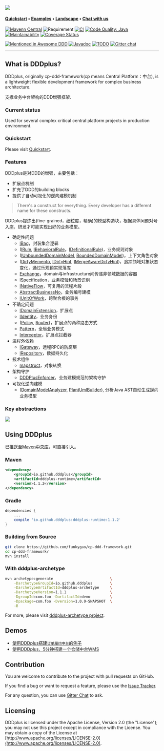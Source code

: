 <img src="doc/assets/img/logo-small.png">

#### **[Quickstart](#quickstart)** • **[Examples](#the-demo)** • **[Landscape](#landscape-of-central-platform)** • **[Chat with us](https://gitter.im/cp-ddd-framework/community)**

[![Mavenn Central](https://img.shields.io/maven-central/v/io.github.dddplus/dddplus.svg?label=Maven%20Central)](https://search.maven.org/search?q=g:io.github.dddplus)
![Requirement](https://img.shields.io/badge/JDK-8+-blue.svg)
[![CI](https://github.com/funkygao/cp-ddd-framework/workflows/CI/badge.svg?branch=master)](https://github.com/funkygao/cp-ddd-framework/actions?query=branch%3Amaster+workflow%3ACI)
[![Code Quality: Java](https://img.shields.io/lgtm/grade/java/g/funkygao/cp-ddd-framework.svg?logo=lgtm&logoWidth=18)](https://lgtm.com/projects/g/funkygao/cp-ddd-framework/context:java)
[![Maintainability](https://api.codeclimate.com/v1/badges/84b05607593179e62374/maintainability)](https://codeclimate.com/github/funkygao/cp-ddd-framework/maintainability)
[![Coverage Status](https://img.shields.io/codecov/c/github/funkygao/cp-ddd-framework.svg)](https://codecov.io/gh/funkygao/cp-ddd-framework)

[![Mentioned in Awesome DDD](https://awesome.re/mentioned-badge.svg)](https://github.com/heynickc/awesome-ddd#jvm)
[![Javadoc](https://img.shields.io/badge/javadoc-Reference-blue.svg)](https://funkygao.github.io/cp-ddd-framework/doc/apidocs/)
[![TODO](https://badgen.net/https/api.tickgit.com/badgen/github.com/funkygao/cp-ddd-framework?label=todos)](https://www.tickgit.com/browse?repo=github.com/funkygao/cp-ddd-framework)
[![Gitter chat](https://img.shields.io/badge/gitter-join%20chat%20%E2%86%92-brightgreen.svg)](https://gitter.im/cp-ddd-framework/community)

----

## What is DDDplus?

DDDplus, originally cp-ddd-framework(cp means Central Platform：中台), is a lightweight flexible development framework for complex business architecture.

支撑业务中台架构的DDD增强框架.

### Current status

Used for several complex critical central platform projects in production environment.

### Quickstart

Please visit [Quickstart](https://github.com/funkygao/cp-ddd-framework/wiki).

### Features

DDDplus是对DDD的增强，主要包括：
- 扩展点机制
- 扩充了DDD的building blocks
- 提供了自动可视化的逆向建模机制

>There's a construct for everything.
>Every developer has a different name for these constructs.

DDDplus提炼出(fine-grained，细粒度，精确)的模型构造块，根据具体问题对号入座，研发才可能实现出好的业务模型。

- 确定性问题
   - [IBag](/dddplus-spec/src/main/java/io/github/dddplus/model/IBag.java)，封装集合逻辑
   - ([IRule](/dddplus-spec/src/main/java/io/github/dddplus/model/IRule.java), [IBehavioralRule](/dddplus-spec/src/main/java/io/github/dddplus/model/IBehavioralRule.java)，[IDefinitionalRule](/dddplus-spec/src/main/java/io/github/dddplus/model/IDefinitionalRule.java))，业务规则对象
   - ([IUnboundedDomainModel](/dddplus-spec/src/main/java/io/github/dddplus/model/IUnboundedDomainModel.java), [BoundedDomainModel](/dddplus-spec/src/main/java/io/github/dddplus/model/BoundedDomainModel.java))，上下文角色对象
   - ([DirtyMemento](/dddplus-buddy/src/main/java/io/github/dddplus/buddy/DirtyMemento.java), [IDirtyHint](/dddplus-buddy/src/main/java/io/github/dddplus/buddy/IDirtyHint.java), [IMergeAwareDirtyHint](/dddplus-buddy/src/main/java/io/github/dddplus/buddy/IMergeAwareDirtyHint.java))，追踪领域对象状态变化，通过乐观锁实现落库
   - [Exchange](/dddplus-buddy/src/main/java/io/github/dddplus/buddy/Exchange.java)，domain与infrastructure间传递非领域数据的容器
   - [ISpecification](/dddplus-buddy/src/main/java/io/github/dddplus/buddy/specification/ISpecification.java)，业务校验和场景识别
   - [INativeFlow](/dddplus-buddy/src/main/java/io/github/dddplus/buddy/INativeFlow.java)，可复用的流程片段
   - [AbstractBusinessNo](/dddplus-buddy/src/main/java/io/github/dddplus/buddy/vo/AbstractBusinessNo.java)，业务编号建模
   - [IUnitOfWork](/dddplus-spec/src/main/java/io/github/dddplus/model/IUnitOfWork.java)，跨聚合根的事务
- 不确定问题
   - [IDomainExtension](/dddplus-spec/src/main/java/io/github/dddplus/ext/IDomainExtension.java)，扩展点
   - [IIdentity](/dddplus-spec/src/main/java/io/github/dddplus/model/IIdentity.java)，业务身份
   - ([Policy](/dddplus-spec/src/main/java/io/github/dddplus/ext/IPolicy.java), [Router](/dddplus-runtime/src/main/java/io/github/dddplus/runtime/BaseRouter.java))，扩展点的两种路由方式
   - [Pattern](/dddplus-runtime/src/main/java/io/github/dddplus/annotation/Pattern.java)，全局业务模式
   - [Interceptor](/dddplus-runtime/src/main/java/io/github/dddplus/annotation/Interceptor.java)，扩展点拦截器
- 进程外依赖
   - [IGateway](/dddplus-spec/src/main/java/io/github/dddplus/model/IGateway.java)，远程RPC的防腐层
   - [IRepository](/dddplus-spec/src/main/java/io/github/dddplus/model/IRepository.java)，数据持久化
- 技术组件
   - [mapstruct](https://mapstruct.org/)，对象转换
- 架构守护
   - [DDDPlusEnforcer](/dddplus-enforce/src/main/java/io/github/dddplus/DDDPlusEnforcer.java)，业务建模规范的架构守护
- 可视化逆向建模
   - ([DomainModelAnalyzer](/dddplus-spec/src/main/java/io/github/dddplus/dsl/package-info.java), [PlantUmlBuilder](/dddplus-visualization/src/main/java/io/github/dddplus/ast/view/PlantUmlBuilder.java)), 分析Java AST自动生成逆向业务模型


### Key abstractions

![](http://www.plantuml.com/plantuml/svg/VLJ1JXj13BtxAonwIKGJH7khLX4geH8z8CGFL6RNoOxOp4GURrC4-VTwo6IpoG8vnNvlxFSydhsAIgBjge7uvFoQX5POawysubJPuuAQo3qirbI5ZVFBejWuhV_iujaCLLg6XXUA6b3SibQid72fBdY0DPLFj6HSD-tIUIoANrQCxTWBeFsSLvO5bOotjnLxTVhym34qVrbEyNbOaVCt_vHzjDAdyBqreCU61_dGkFBvBKlU1wMa2-z9rBCCqweiVf1-jyP1oXR0iendTL0KRW9LISePKiIxIyZUfzCKGASKYzV9PE1hW0_c0XqNVs0PAXvbsHVPrSLExnYWf_OXjCQnr6DKeLBn9qNEoSDVg_Xb4UI6ohhhCXgV4fn4_H1-sNVOudd52sgR8-vyFa-ac6ILHcdtHz_7TbOC6yp1c2lIiXvro1Y6hDqGyu0-XFCsGDuMAttEUytNQS9MEXkSJlkJo_nKfLkr_ZWAoviho5WNmtNmIiwp71bEcvEkt_dV9ADqjr_HL8xx_CbabbyJG1QUzm2opM6u5XV4R1-znpXuZTqzNLgNrzaXFaQ_VOf-_nIzEqMt05Vig_GX-Wy0)

## Using DDDplus

已推送至[Maven中央库](https://search.maven.org/search?q=g:io.github.dddplus)，可直接引入。

### Maven

```xml
<dependency>
    <groupId>io.github.dddplus</groupId>
    <artifactId>dddplus-runtime</artifactId>
    <version>1.1.2</version>
</dependency>
```

### Gradle

```groovy
dependencies {
    ...
    compile 'io.github.dddplus:dddplus-runtime:1.1.2'
}
```

### Building from Source

``` bash
git clone https://github.com/funkygao/cp-ddd-framework.git
cd cp-ddd-framework/
mvn install
```

### With dddplus-archetype

``` bash
mvn archetype:generate                          \
    -DarchetypeGroupId=io.github.dddplus        \
    -DarchetypeArtifactId=dddplus-archetype     \
    -DarchetypeVersion=1.1.1                    \
    -DgroupId=com.foo -DartifactId=demo         \
    -Dpackage=com.foo -Dversion=1.0.0-SNAPSHOT  \
    -B
```

For more, please visit [dddplus-archetype project](https://github.com/dddplus/dddplus-archetype).

## Demos

- [使用DDDplus搭建`订单履约中台`的例子](https://github.com/dddplus/dddplus-demo)
- [使用DDDplus，5分钟搭建一个仓储中台WMS](https://github.com/dddplus/dddplus-archetype-demo)

## Contribution

You are welcome to contribute to the project with pull requests on GitHub.

If you find a bug or want to request a feature, please use the [Issue Tracker](https://github.com/funkygao/cp-ddd-framework/issues).

For any question, you can use [Gitter Chat](https://gitter.im/cp-ddd-framework/community) to ask.

## Licensing

DDDplus is licensed under the Apache License, Version 2.0 (the "License"); you may not use this project except in compliance with the License. You may obtain a copy of the License at [http://www.apache.org/licenses/LICENSE-2.0](http://www.apache.org/licenses/LICENSE-2.0).
